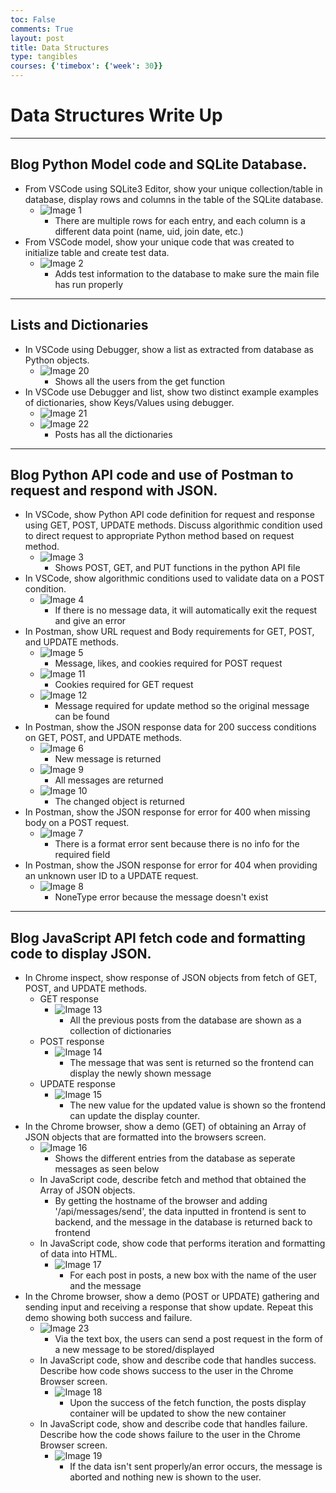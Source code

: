 ```yaml
---
toc: False
comments: True
layout: post 
title: Data Structures
type: tangibles
courses: {'timebox': {'week': 30}}
---
```

# Data Structures Write Up

***

## Blog Python Model code and SQLite Database.
- From VSCode using SQLite3 Editor, show your unique collection/table in database, display rows and columns in the table of the SQLite database.
  - ![Image 1](/student/images/data-2.png)
    - There are multiple rows for each entry, and each column is a different data point (name, uid, join date, etc.)
- From VSCode model, show your unique code that was created to initialize table and create test data.
  - ![Image 2](/student/images/data-1.png)
    - Adds test information to the database to make sure the main file has run properly

***

## Lists and Dictionaries
- In VSCode using Debugger, show a list as extracted from database as Python objects.
  - ![Image 20](/student/images/data-20.png)
    - Shows all the users from the get function
- In VSCode use Debugger and list, show two distinct example examples of dictionaries, show Keys/Values using debugger.
  - ![Image 21](/student/images/data-21.png)
  - ![Image 22](/student/images/data-22.png)
    - Posts has all the dictionaries

***

## Blog Python API code and use of Postman to request and respond with JSON.
- In VSCode, show Python API code definition for request and response using GET, POST, UPDATE methods. Discuss algorithmic condition used to direct request to appropriate Python method based on request method.
  - ![Image 3](/student/images/data-3.png)
    - Shows POST, GET, and PUT functions in the python API file
- In VSCode, show algorithmic conditions used to validate data on a POST condition.
  - ![Image 4](/student/images/data-4.png)
    - If there is no message data, it will automatically exit the request and give an error
- In Postman, show URL request and Body requirements for GET, POST, and UPDATE methods.
  - ![Image 5](/student/images/data-5.png)
    - Message, likes, and cookies required for POST request
  - ![Image 11](/student/images/data-11.png)
    - Cookies required for GET request
  - ![Image 12](/student/images/data-12.png)
    - Message required for update method so the original message can be found
- In Postman, show the JSON response data for 200 success conditions on GET, POST, and UPDATE methods.
  - ![Image 6](/student/images/data-6.png)
    - New message is returned
  - ![Image 9](/student/images/data-9.png)
    - All messages are returned
  - ![Image 10](/student/images/data-10.png)
    - The changed object is returned
- In Postman, show the JSON response for error for 400 when missing body on a POST request.
  - ![Image 7](/student/images/data-7.png)
    - There is a format error sent because there is no info for the required field
- In Postman, show the JSON response for error for 404 when providing an unknown user ID to a UPDATE request.
  - ![Image 8](/student/images/data-8.png)
    - NoneType error because the message doesn't exist

***

## Blog JavaScript API fetch code and formatting code to display JSON.
- In Chrome inspect, show response of JSON objects from fetch of GET, POST, and UPDATE methods.
  - GET response
    - ![Image 13](/student/images/data-13.png)
      - All the previous posts from the database are shown as a collection of dictionaries
  - POST response
    - ![Image 14](/student/images/data-14.png)
      - The message that was sent is returned so the frontend can display the newly shown message
  - UPDATE response
    - ![Image 15](/student/images/data-15.png)
      - The new value for the updated value is shown so the frontend can update the display counter.
- In the Chrome browser, show a demo (GET) of obtaining an Array of JSON objects that are formatted into the browsers screen.
  - ![Image 16](/student/images/data-16.png)
    - Shows the different entries from the database as seperate messages as seen below
  - In JavaScript code, describe fetch and method that obtained the Array of JSON objects.
    - By getting the hostname of the browser and adding '/api/messages/send', the data inputted in frontend is sent to backend, and the message in the database is returned back to frontend
  - In JavaScript code, show code that performs iteration and formatting of data into HTML.
    - ![Image 17](/student/images/data-17.png)
      - For each post in posts, a new box with the name of the user and the message
- In the Chrome browser, show a demo (POST or UPDATE) gathering and sending input and receiving a response that show update. Repeat this demo showing both success and failure.
  - ![Image 23](/student/images/data-23.png)
    - Via the text box, the users can send a post request in the form of a new message to be stored/displayed
  - In JavaScript code, show and describe code that handles success. Describe how code shows success to the user in the Chrome Browser screen.
    - ![Image 18](/student/images/data-18.png)
      - Upon the success of the fetch function, the posts display container will be updated to show the new container
  - In JavaScript code, show and describe code that handles failure. Describe how the code shows failure to the user in the Chrome Browser screen.
    - ![Image 19](/student/images/data-19.png)
      - If the data isn't sent properly/an error occurs, the message is aborted and nothing new is shown to the user.